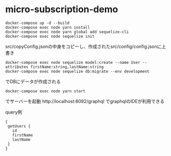 # micro-subscription-demo

```
docker-compose up -d --build
docker-compose exec node yarn install
docker-compose exec node yarn global add sequelize-cli
docker-compose exec node sequelize init
```

src/copyConfig.jsonの中身をコピーし、作成されたsrc/config/config.jsonに上書き

```
docker-compose exec node sequelize model:create --name User --attributes firstName:string,lastName:string
docker-compose exec node sequelize db:migrate --env development
```

でDBにデータが作成される

```
docker-compose exec node yarn start
```
でサーバーを起動
http://localhost:8092/graphql
 でgraphqlのIDEが利用できる
 
 
 query例
 ```
 {
  getUsers {
    id
    firstName
    lastName
  }
}
 ```
